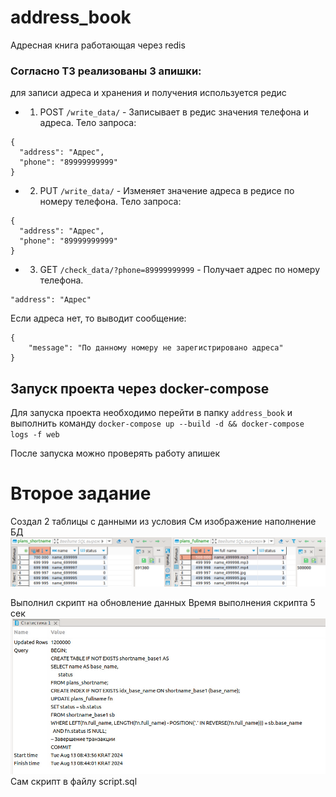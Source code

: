 # address_book
Адресная книга работающая через redis

### Согласно ТЗ реализованы 3 апишки:
для записи адреса и хранения и получения используется редис

- 1. POST `/write_data/` - Записывает в редис значения телефона и адреса. Тело запроса:
```
{
  "address": "Адрес",
  "phone": "89999999999"
}
```
- 2. PUT `/write_data/` - Изменяет значение адреса в редисе по номеру телефона. Тело запроса:
```
{
  "address": "Адрес",
  "phone": "89999999999"
}
```
- 3. GET `/check_data/?phone=89999999999` - Получает адрес по номеру телефона. 
```
"address": "Адрес"
```
Если адреcа нет, то выводит сообщение:
```
{
    "message": "По данному номеру не зарегистрировано адреса"
}
```

## Запуск проекта через docker-compose
Для запуска проекта необходимо перейти в папку `address_book` и выполнить команду 
`docker-compose up --build -d && docker-compose logs -f web`

После запуска можно проверять работу апишек


# Второе задание

Создал 2 таблицы с данными из условия
См изображение наполнение БД
![Наполнение БД](./Наполнение%20БД.png)

Выполнил скрипт на обновление данных
Время выполнения скрипта 5 сек
![Время выполнения](./Скрипт%20и%20время%20выполнения.png)
Сам скрипт в файлу script.sql